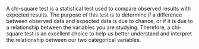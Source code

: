 A chi-square test is a statistical test used to compare observed results with expected results. The purpose of this test is to determine if a difference between observed data and expected data is due to chance, or if it is due to a relationship between the variables you are studying. Therefore, a chi-square test is an excellent choice to help us better understand and interpret the relationship between our two categorical variables.